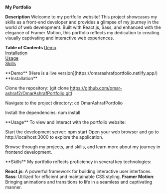 **My Portfolio**

**Description**
Welcome to my portfolio website! This project showcases my skills as a front-end developer and provides a glimpse of my journey in the world of web development. Built with React.js, Sass, and enhanced with the elegance of Framer Motion, this portfolio reflects my dedication to creating visually captivating and interactive web experiences.

**Table of Contents**
[Demo](#Demo)  
[Installation](#Installation)  
[Usage](#Usage)  
[Skills](#Skills)  

<a name="Demo"/>
**Demo**
[Here is a live version](https://omarashrafportfolio.netlify.app/)

<a name="Installation"/>
**Installation**

Clone the repository:
(git clone https://github.com/omar-ashraf2/OmarAshrafPortfolio.git)

Navigate to the project directory:
cd OmarAshrafPortfolio

Install the dependencies:
npm install

<a name="Usage"/>
**Usage**
To view and interact with the portfolio website:

Start the development server:
npm start
Open your web browser and go to http://localhost:3000 to explore the application.

Browse through my projects, and skills, and learn more about my journey in frontend development.

<a name="Skills"/>
**Skills**
My portfolio reflects proficiency in several key technologies:

**React.js**: A powerful framework for building interactive user interfaces.
**Sass**: Utilized for efficient and maintainable CSS styling.
**Framer Motion**: Bringing animations and transitions to life in a seamless and captivating manner.
